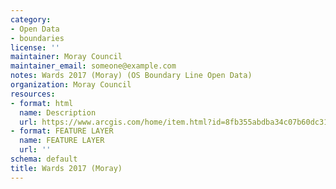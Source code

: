 ```yaml
---
category:
- Open Data
- boundaries
license: ''
maintainer: Moray Council
maintainer_email: someone@example.com
notes: Wards 2017 (Moray) (OS Boundary Line Open Data)
organization: Moray Council
resources:
- format: html
  name: Description
  url: https://www.arcgis.com/home/item.html?id=8fb355abdba34c07b60dc31f3d55377c
- format: FEATURE LAYER
  name: FEATURE LAYER
  url: ''
schema: default
title: Wards 2017 (Moray)
---
```

